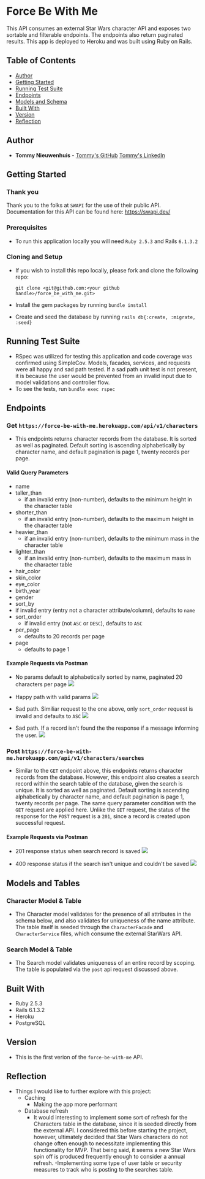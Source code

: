 # Force Be With Me

This API consumes an external Star Wars character API and exposes two sortable and filterable endpoints. The endpoints also return paginated results. This app is deployed to Heroku and was built using Ruby on Rails.

## Table of Contents

- [Author](#author)
- [Getting Started](#getting-started)
- [Running Test Suite](#running-tests-suite)
- [Endpoints](#endpoints)
- [Models and Schema](#models-and-schema)
- [Built With](#built-with)
- [Version](#versioning)
- [Reflection](#reflection)

## Author

- **Tommy Nieuwenhuis** -
  [Tommy's GitHub](https://github.com/tsnieuwen)
  [Tommy's LinkedIn](https://www.linkedin.com/in/thomasnieuwenhuis/)

## Getting Started

### Thank you  
Thank you to the folks at `SWAPI` for the use of their public API. Documentation for this API can be found here: https://swapi.dev/


### Prerequisites
- To run this application locally you will need `Ruby 2.5.3` and Rails `6.1.3.2`

### Cloning and Setup

- If you wish to install this repo locally, please fork and clone the following repo:

    `git clone <git@github.com:<your github handle>/force_be_with_me.git>`

- Install the gem packages by running `bundle install`
- Create and seed the database by running `rails db{:create, :migrate, :seed}`

## Running Test Suite
- RSpec was utilized for testing this application and code coverage was confirmed using SimpleCov. Models, facades, services, and requests were all happy and sad path tested. If a sad path unit test is not present, it is because the user would be prevented from an invalid input due to model validations and controller flow.
- To see the tests, run `bundle exec rspec`

## Endpoints

### Get `https://force-be-with-me.herokuapp.com/api/v1/characters`
- This endpoints returns character records from the database. It is sorted as well as paginated. Default sorting is ascending alphabetically by character name, and default pagination is page 1, twenty records per page.

#### Valid Query Parameters
- name
- taller_than
  - if an invalid entry (non-number), defaults to the minimum height in the character table
- shorter_than
  - if an invalid entry (non-number), defaults to the maximum height in the character table
- heavier_than
  - if an invalid entry (non-number), defaults to the minimum mass in the character table
- lighter_than
  - if an invalid entry (non-number), defaults to the maximum mass in the character table
- hair_color
- skin_color
- eye_color
- birth_year
- gender
- sort_by
 - if invalid entry (entry not a character attribute/column), defaults to `name`
- sort_order
  - if invalid entry (not `ASC` or `DESC`), defaults to `ASC`
- per_page
  - defaults to 20 records per page
- page
  - defaults to page 1

#### Example Requests via Postman
- No params default to alphabetically sorted by name, paginated 20 characters per page
![](assets/README-9a2f0bd2.png)

- Happy path with valid params
![](assets/README-d3387786.png)

- Sad path. Similiar request to the one above, only `sort_order` request is invalid and defaults to `ASC`
![](assets/README-c555a8bb.png)

- Sad path. If a record isn't found the the response if a message informing the user.
![](assets/README-11df58a7.png)

### Post `https://force-be-with-me.herokuapp.com/api/v1/characters/searches`
- Similar to the `GET` endpoint above, this endpoints returns character records from the database. However, this endpoint also creates a search record within the search table of the database, given the search is unique. It is sorted as well as paginated. Default sorting is ascending alphabetically by character name, and default pagination is page 1, twenty records per page. The same query parameter condition with the `GET` request are applied here. Unlike the `GET` request, the status of the response for the `POST` request is a `201`, since a record is created upon successful request.

#### Example Requests via Postman
- 201 response status when search record is saved
![](assets/README-0d4122bf.png)

- 400 response status if the search isn't unique and couldn't be saved
![](assets/README-cc93866e.png)

## Models and Tables

### Character Model & Table
- The Character model validates for the presence of all attributes in the schema below, and also validates for uniqueness of the name attribute. The table itself is seeded through the `CharacterFacade` and `CharacterService` files, which consume the external StarWars API.

### Search Model & Table
- The Search model validates uniqueness of an entire record by scoping. The table is populated via the `post` api request discussed above.

## Built With
- Ruby 2.5.3
- Rails 6.1.3.2
- Heroku
- PostgreSQL

## Version
- This is the first verion of the `force-be-with-me` API.

## Reflection
- Things I would like to further explore with this project:
  - Caching
    - Making the app more performant
  - Database refresh
    - It would interesting to implement some sort of refresh for the Characters table in the database, since it is seeded directly from the external API. I considered this before starting the project, however, ultimately decided that Star Wars characters do not change often enough to necessitate  implementing this functionality for MVP. That being said, it seems a new Star Wars spin off is produced frequently enough to consider a annual refresh.
  -Implementing some type of user table or security measures to track who is posting to the searches table.
